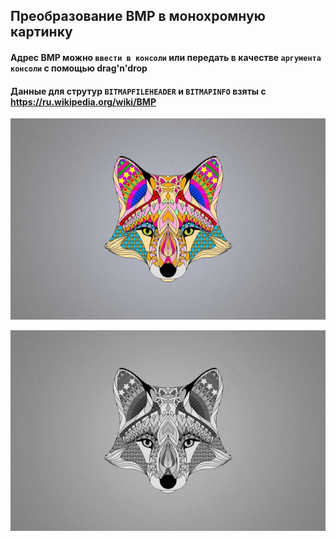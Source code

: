 Преобразование BMP в монохромную картинку
--------
#### Адрес BMP можно `ввести в консоли` или передать в качестве `аргумента консоли` с помощью drag'n'drop
#### Данные для струтур `BITMAPFILEHEADER` и `BITMAPINFO` взяты с <https://ru.wikipedia.org/wiki/BMP>

![BMP](image/fox.bmp)

![monochromeBMP](image/fox_new.bmp)
